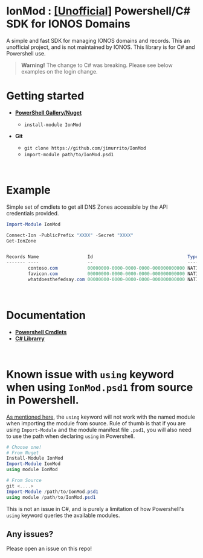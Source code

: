 # IonMod : <u>**[Unofficial]**</u> Powershell/C# SDK for IONOS Domains
A simple and fast SDK for managing IONOS domains and records. This an unofficial project, and is not maintained by IONOS.
This library is for C# and Powershell use.

> **Warning!**
> The change to C# was breaking. Please see below examples on the login change.

# Getting started

- [**PowerShell Gallery/Nuget**](https://www.powershellgallery.com/packages/IonMod)
  - `install-module IonMod`

- **Git**
  - `git clone https://github.com/jimurrito/IonMod`
  - `import-module path/to/IonMod.psd1`

<br>

# Example

Simple set of cmdlets to get all DNS Zones accessible by the API credentials provided.
```Powershell
Import-Module IonMod

Connect-Ion -PublicPrefix "XXXX" -Secret "XXXX"
Get-IonZone


Records Name                  Id                                   Type
------- ----                  --                                   ----
        contoso.com           00000000-0000-0000-0000-000000000000 NATIVE
        favicon.com           00000000-0000-0000-0000-000000000000 NATIVE
        whatdoesthefedsay.com 00000000-0000-0000-0000-000000000000 NATIVE
```
<br>

# Documentation
- [**Powershell Cmdlets**](/IonMod/Cmdlets/PSCmd.md)
- [**C# Librarry**](/IonMod/Cmdlets/CSCmd.md)

<br>

# Known issue with `using` keyword when using `IonMod.psd1` from source in Powershell.
[As mentioned here](https://github.com/jimurrito/PSTest?tab=readme-ov-file#how-to-use-pstest), the `using` keyword will not work with the named module when importing the module from source. Rule of thumb is that if you are using `Import-Module` and the module manifest file `.psd1`, you will also need to use the path when declaring `using` in Powershell.

```Powershell
# Choose one!
# From Nuget
Install-Module IonMod
Import-Module IonMod
using module IonMod

# From Source
git <....>
Import-Module /path/to/IonMod.psd1
using module /path/to/IonMod.psd1
```

This is not an issue in C#, and is purely a limitation of how Powershell's `using` keyword queries the available modules.

## Any issues?
Please open an issue on this repo!